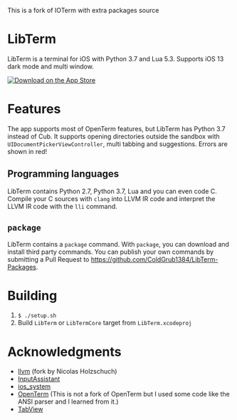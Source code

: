 This is a fork of IOTerm with extra packages source
# LibTerm

LibTerm is a terminal for iOS with Python 3.7 and Lua 5.3. Supports iOS 13 dark mode and multi window.

[![Download on the App Store](https://pisth.github.io/appstorebadge.svg)](https://itunes.apple.com/us/app/libterm/id1380911705?ls=1&mt=8)

# Features

The app supports most of OpenTerm features, but LibTerm has Python 3.7 instead of Cub. It supports opening directories outside the sandbox with `UIDocumentPickerViewController`, multi tabbing and suggestions. Errors are shown in red!

## Programming languages

LibTerm contains Python 2.7, Python 3.7, Lua and you can even code C. Compile your C sources with `clang` into LLVM IR code and interpret the LLVM IR code with the `lli` command.

## `package`

LibTerm contains a `package` command. With `package`, you can download and install third party commands. You can publish your own commands by submitting a Pull Request to https://github.com/ColdGrub1384/LibTerm-Packages.

# Building

1. `$ ./setup.sh`
2. Build `LibTerm` or `LibTermCore` target from `LibTerm.xcodeproj`

# Acknowledgments

- [llvm](https://github.com/holzschu/llvm) (fork by Nicolas Holzschuch)
- [InputAssistant](https://github.com/IMcD23/InputAssistant)
- [ios_system](https://github.com/holzschu/ios_system)
- [OpenTerm](https://github.com/louisdh/openterm) (This is not a fork of OpenTerm but I used some code like the ANSI parser and I learned from it.)
- [TabView](https://github.com/IMcD23/TabView)

